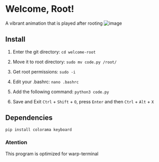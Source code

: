 # Welcome, Root!
A vibrant animation that is played after rooting
![image](https://github.com/user-attachments/assets/276a43bb-dcea-4b55-87bc-9547203aed53)
## Install

1. Enter the git directory:
`cd welcome-root`

2. Move it to root directory:
`sudo mv code.py /root/`

3. Get root permissions:
`sudo -i`

4. Edit your .bashrc:
`nano .bashrc`

5. Add the following command:
`python3 code.py`
6. Save and Exit
 `Ctrl` + `Shift` + `O`, press `Enter` and then `Ctrl` + `Alt` + `X`


## Dependencies
`pip install colorama keyboard`


### Atention
This program is optimized for warp-terminal
